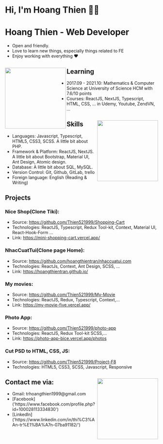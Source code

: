 # Hi, I'm Hoang Thien 🚀🚀

# Hoang Thien - Web Developer

- Open and friendly.
- Love to learn new things, especially things related to FE
- Enjoy working with everything ❤

## Learning <a href="https://github.com/hoapha1009"><img align="left" width="auto" height="200" src="https://res.cloudinary.com/hoapha1009/image/upload/v1613574901/learn_tg7sio.svg"></a>

- 2017.09 - 2021.10: Mathematics & Computer Science  at University of Science HCM with 7.6/10 points
- Courses: ReactJS, NextJS, Typescript, HTML, CSS, ... in Udemy, Youtube, ZendVN, ...

## Skills<img align="right" width="auto" height="200" src="https://res.cloudinary.com/hoapha1009/image/upload/v1613575942/skill_segyso.svg">

- Languages: Javascript, Typescript, HTML5, CSS3, SCSS. A little bit about PHP.
- Framework & Platform: ReactJS, NextJS. A little bit about Bootstrap, Material UI, Ant Design, Atomic design.
- Database: A little bit about SQL, MySQL.
- Version Control: Git, Github, GitLab, trello
- Foreign language: English (Reading & Writing)

## Projects

### Nice Shop(Clone Tiki):
+ Source: https://github.com/Thien521999/Shopping-Cart
+ Technologies:  ReactJS, Typescript, Redux Tool-kit, Context, Material UI, React-Hook-Form ...
+ Link: https://mini-shopping-cart.vercel.app/

### NhacCuatTui(Clone page Home): 
+ Source: https://github.com/hoangthientran/nhaccuatui.com
+ Technologies: ReactJs, Context, Ant Design, SCSS, ...
+ Link: https://hoangthientran.github.io/

### My movies: 
+ Source: https://github.com/Thien521999/My-Movie
+ Technologies: ReactJS, Redux, Typescript, Context,...
+ Link: https://my-movie-five.vercel.app/

### Photo App: 
+ Source: https://github.com/Thien521999/photo-app
+ Technologies: ReactJS, Redux Tool-kit SCSS,...
+ Link: https://photo-app-bice.vercel.app/photos

### Cut PSD to HTML, CSS, JS:
+ Source: https://github.com/Thien521999/Project-F8
+ Technologies: HTML5, CSS3, SCSS, Javascript, Responsive

## Contact me via:<a href="https://github.com/hoapha1009"><img align="right" width="auto" height="200" src="https://res.cloudinary.com/hoapha1009/image/upload/v1619494293/contact_lfgpqe.svg"></a>
<ul>
<li>
Gmail: trhoangthien1999@gmail.com
</li>
<li>
[Facebook]('https://www.facebook.com/profile.php?id=100028113334830')
</li>
<li>
[LinkedIn]('https://www.linkedin.com/in/thi%C3%AAn-tr%E1%BA%A7n-07ba91182/')
</li>
</ul>
